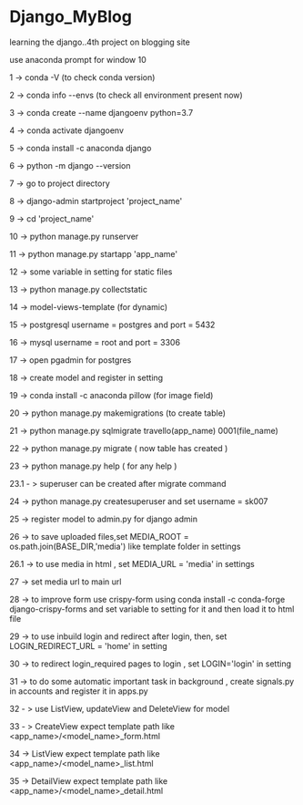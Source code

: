 # Django_MyBlog
learning the django..4th project on blogging site

use anaconda prompt for window 10

1 -> conda -V          (to check conda version)

2 -> conda info --envs   (to check all environment present now)

3 -> conda create --name djangoenv python=3.7

4 -> conda activate djangoenv

5 -> conda install -c anaconda django

6 -> python -m django --version

7 -> go to project directory 

8 -> django-admin startproject 'project_name'

9 -> cd 'project_name'

10 -> python manage.py runserver

11 -> python manage.py startapp 'app_name'

12 -> some variable in setting for static files

13 -> python manage.py collectstatic

14 -> model-views-template (for dynamic)

15 -> postgresql username  = postgres and port = 5432

16 -> mysql username = root and port = 3306

17 -> open pgadmin for postgres

18 -> create model and register in setting 

19 -> conda install -c anaconda pillow (for image field)

20 -> python manage.py makemigrations (to create table)

21 -> python manage.py sqlmigrate travello(app_name) 0001(file_name) 

22 -> python manage.py migrate ( now table has created  )

23 -> python manage.py help ( for any help )

23.1 - > superuser can be created after migrate command

24 -> python manage.py createsuperuser and set username = sk007

25 -> register model to admin.py for django admin

26 -> to save uploaded files,set MEDIA_ROOT = os.path.join(BASE_DIR,'media') like template folder in settings

26.1 -> to use media in html , set MEDIA_URL = 'media' in settings

27 -> set media url to main url

28 -> to improve form use crispy-form using conda install -c conda-forge django-crispy-forms and set variable to setting for it and then load it to html file

29 -> to use inbuild login and redirect after login, then,  set LOGIN_REDIRECT_URL = 'home' in setting

30 -> to redirect login_required pages to login , set LOGIN='login' in setting

31 -> to do some automatic important task in background , create signals.py in accounts and register it in apps.py 

32 - > use ListView, updateView and DeleteView for model  

33 - > CreateView expect template path like <app_name>/<model_name>_form.html

34 -> ListView expect template path like <app_name>/<model_name>_list.html

35 -> DetailView expect template path like <app_name>/<model_name>_detail.html  
